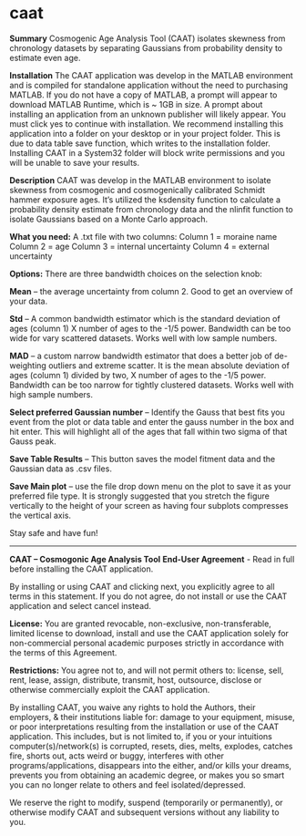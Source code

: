 # caat
**Summary**
Cosmogenic Age Analysis Tool (CAAT) isolates skewness from chronology datasets by separating Gaussians from probability density to estimate even age.  

**Installation**
The CAAT application was develop in the MATLAB environment and is compiled for standalone application without the need to purchasing MATLAB. If you do not have a copy of MATLAB, a prompt will appear to download MATLAB Runtime, which is ~ 1GB in size. A prompt about installing an application from an unknown publisher will likely appear. You must click yes to continue with installation. We recommend installing this application into a folder on your desktop or in your project folder. This is due to data table save function, which writes to the installation folder. Installing CAAT in a System32 folder will block write permissions and you will be unable to save your results.

**Description**
CAAT was develop in the MATLAB environment to isolate skewness from cosmogenic and cosmogenically calibrated Schmidt hammer exposure ages. It’s utilized the ksdensity function to calculate a probability density estimate from chronology data and the nlinfit function to isolate Gaussians based on a Monte Carlo approach.  

**What you need:**
A .txt file with two columns:
Column 1 = moraine name
Column 2 = age
Column 3 = internal uncertainty
Column 4 = external uncertainty

**Options:**
There are three bandwidth choices on the selection knob:

**Mean** – the average uncertainty from column 2. Good to get an overview of your data.

**Std** – A common bandwidth estimator which is the standard deviation of ages (column 1) X number of ages to the -1/5 power. Bandwidth can be too wide for vary scattered datasets. Works well with low sample numbers.

**MAD** – a custom narrow bandwidth estimator that does a better job of de-weighting outliers and extreme scatter. It is the mean absolute deviation of ages (column 1) divided by two, X number of ages to the -1/5 power. Bandwidth can be too narrow for tightly clustered datasets.  Works well with high sample numbers.

**Select preferred Gaussian number** – Identify the Gauss that best fits you event from the plot or data table and enter the gauss number in the box and hit enter. This will highlight all of the ages that fall within two sigma of that Gauss peak.

**Save Table Results** – This button saves the model fitment data and the Gaussian data as .csv files.

**Save Main plot** – use the file drop down menu on the plot to save it as your preferred file type. It is strongly suggested that you stretch the figure vertically to the height of your screen as having four subplots compresses the vertical axis.

Stay safe and have fun!
____________________________________________________________________________________________________________________________________

**CAAT – Cosmogonic Age Analysis Tool**
**End-User Agreement** - Read in full before installing the CAAT application.

By installing or using CAAT and clicking next, you explicitly agree to all terms in this statement. If you do not agree, do not install or use the CAAT application and select cancel instead.

**License:** You are granted revocable, non-exclusive, non-transferable, limited license to download, install and use the CAAT application solely for non-commercial personal academic purposes strictly in accordance with the terms of this Agreement.

**Restrictions:** You agree not to, and will not permit others to: license, sell, rent, lease, assign, distribute, transmit, host, outsource, disclose or otherwise commercially exploit the CAAT application.

By installing CAAT, you waive any rights to hold the Authors, their employers, & their institutions liable for: damage to your equipment, misuse, or poor interpretations resulting from the installation or use of the CAAT application. This includes, but is not limited to, if you or your intuitions computer(s)/network(s) is corrupted, resets, dies, melts, explodes, catches fire, shorts out, acts weird or buggy, interferes with other programs/applications, disappears into the either, and/or kills your dreams, prevents you from obtaining an academic degree, or makes you so smart you can no longer relate to others and feel isolated/depressed.

We reserve the right to modify, suspend (temporarily or permanently), or otherwise modify CAAT and subsequent versions without any liability to you.
